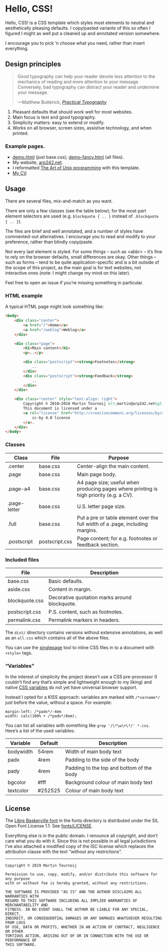 Hello, CSS!
===========

Hello, CSS! is a CSS template which styles most elements to neutral and
aesthetically pleasing defaults. I copy/pasted variants of this so often I
figured I might as well put a cleaned up and annotated version somewhere.

I encourage you to pick ’n choose what you need, rather than insert everything.

Design principles
-----------------

> Good typography can help your reader devote less attention to the mechanics of
> reading and more attention to your message. Conversely, bad typography can
> distract your reader and undermine your message.
>
> —Matthew Butterick, [*Practical Typography*](https://practicaltypography.com/)

1. Pleasant defaults that should work well for most websites.
2. Main focus is text and good typography.
3. Simplicity matters: easy to extend or modify.
4. Works on all browser, screen sizes, assistive technology, and when printed.

### Example pages.

<!-- <aside>Email me if you’re using it and I’ll add your site.</aside> -->

- [demo.html](https://carpetsmoker.github.io/hello-css/demo.html) (just base.css);
  [demo-fancy.html](https://carpetsmoker.github.io/hello-css/demo-fancy.html) (all files).
- My website, [arp242.net](https://arp242.net).
- I reformatted [The Art of Unix programming](https://arp242.net/the-art-of-unix-programming) with this template.
- [My CV](https://arp242.net/cv).

Usage
-----

There are several files, mix-and-match as you want.

There are only a few classes (see the table below); for the most part element
selectors are used (e.g. `blockquote { .. }` instead of `.blockquote { .. }`).

The files are brief and well annotated, and a number of styles have
commented-out alternatives. I encourage you to read and modify to your
preference, rather than blindly copy/paste.<!--<sup><a href="#fn-1">[1]</a></sup> -->

Not every last element is styled. For some things – such as &lt;abbr&gt; – it’s
fine to rely on the browser defaults, small differences are okay.
Other things – such as forms – tend to be quite application-specific and is a
bit outside of the scope of this project, as the main goal is for text websites,
not interactive ones (note: I might change my mind on this later).

Feel free to open an issue if you’re missing something in particular.

### HTML example

A typical HTML page might look something like:

```html
<body>
	<div class="center">
		<a href="/">Home</a>
		<a href="/weblog">Weblog</a>
	</div>

	<div class="page">
		<h1>Main content</h1>
		<p>..</p>

		<div class="postscript"><strong>Footnotes</strong>
			..
		</div>
		<div class="postscript"><strong>Feedback</strong>
			..
		</div>
	</div>

	<div class="center" style="text-align: right">
		Copyright © 2010–2018 Martin Tournoij &lt;martin@arp242.net&gt;<br>
		This document is licensed under a
		<a rel="license" href="http://creativecommons.org/licenses/by/4.0/">
			cc-by 4.0 license
		</a>.
	</div>
</body>
```

### Classes

| Class        | File           | Purpose                                                                                |
| ------------ | -------------- | -------                                                                                |
| .center      | base.css       | Center-align the main content.                                                         |
| .page        | base.css       | Main page body.                                                                        |
| .page-a4     | base.css       | A4 page size; useful when producing pages where printing is high priority (e.g. a CV). |
| .page-letter | base.css       | U.S. letter page size.                                                                 |
| .full        | base.css       | Put a pre or table element over the full width of a .page, including margins.          |
| .postscript  | postscript.css | Page content; for e.g. footnotes or feedback section.                                  |

### Included files

| File           | Description                                   |
| -------------- | --------------------------------------------- |
| base.css       | Basic defaults.                               |
| aside.css      | Content in margin.                            |
| blockquote.css | Decorative quotation marks around blockquote. |
| postscript.css | P.S. content, such as footnotes.              |
| permalink.css  | Permalink markers in headers.                 |

The `dist/` directory contains versions without extensive annotations, as well
as an `all.css` which contains all of the above files.

You can use the [singlepage](https://github.com/Carpetsmoker/singlepage) tool to
inline CSS files in to a document with `<style>` tags.

### “Variables”

In the interest of simplicity the project doesn’t use a CSS pre-processor (I
couldn’t find any that’s simple and lightweight enough to my liking) and native
[CSS variables](https://caniuse.com/#feat=css-variables) do not yet have
universal browser support.

Instead I opted for a KISS approach: variables are marked with `/*varname*/`
just before the value, without a space. For example:

	margin-left: /*padx*/-4em
	width: calc(100% + /*padx*/8em);

You can list all variables with something like `grep '/\*\w\+\*/' *.css`. Here’s
a list of the used variables:

| Variable  | Default | Description                               |
| --------- | ------- | ----------------------------------------- |
| bodywidth | 54rem   | Width of main body text                   |
| padx      | 4rem    | Padding to the side of the body           |
| pady      | 4rem    | Padding to the top and bottom of the body |
| bgcolor   | #fff    | Background colour of main body text       |
| textcolor | #252525 | Colour of main body text                  |


License
-------

The [Libre Baskerville font](https://github.com/impallari/Libre-Baskerville) in
the fonts directory is distributed under the SIL Open Font License 1.1. See
[fonts/LICENSE](fonts/LICENSE).

<!--
<aside>In my country of The Netherlands it’s not clear if it’s possible to place works in the public domain,
	<a href="https://www.iusmentis.com/auteursrecht/publiekdomein/#plaatsen">see this article</a>.
</aside>
-->
Everything else is in the public domain. I renounce all copyright, and don’t
care what you do with it. Since this is not possible in all legal jurisdictions
I’ve also attached a modified copy of the ISC license which replaces the
attribution clause with the text “without any restrictions”.

---

	Copyright © 2019 Martin Tournoij

	Permission to use, copy, modify, and/or distribute this software for any purpose
	with or without fee is hereby granted, without any restrictions.

	THE SOFTWARE IS PROVIDED "AS IS" AND THE AUTHOR DISCLAIMS ALL WARRANTIES WITH
	REGARD TO THIS SOFTWARE INCLUDING ALL IMPLIED WARRANTIES OF MERCHANTABILITY AND
	FITNESS. IN NO EVENT SHALL THE AUTHOR BE LIABLE FOR ANY SPECIAL, DIRECT,
	INDIRECT, OR CONSEQUENTIAL DAMAGES OR ANY DAMAGES WHATSOEVER RESULTING FROM LOSS
	OF USE, DATA OR PROFITS, WHETHER IN AN ACTION OF CONTRACT, NEGLIGENCE OR OTHER
	TORTIOUS ACTION, ARISING OUT OF OR IN CONNECTION WITH THE USE OR PERFORMANCE OF
	THIS SOFTWARE.

<!--
<div class="postscript">
	<strong>Footnotes</strong>
	<ol>
		<li id="fn-1"><p>In my view it’s often better to just copy/paste and modify things, especially when it’s not
			inherently complex (like CSS), rather than spending a lot of effort on making it generic, as making software
			more generic often comes at the price of increased complexity, maintains burden, and tend to make things
			<em>less</em> flexible overall.</p></li>
	</ol>
</div>
-->
